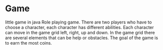 # Game
little game in java
Role playing game.
There are two players who have to choose a character, each character has different abilities.
Each character can move in the game grid left, right, up and down.
In the game grid there are several elements that can be help or obstacles.
The goal of the game is to earn the most coins.
